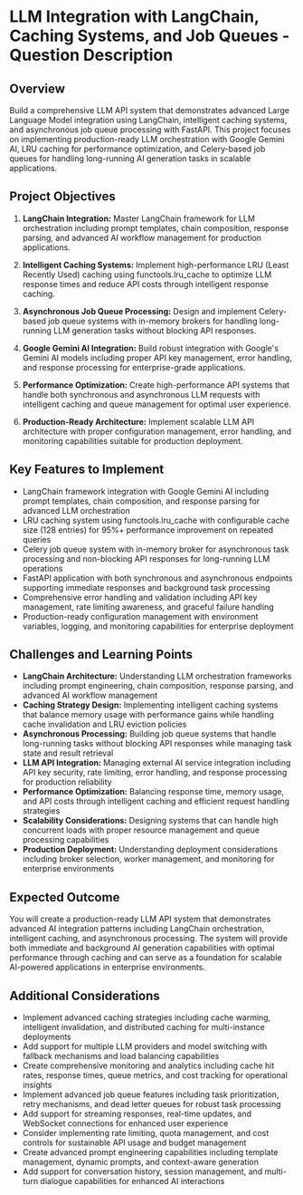 # LLM Integration with LangChain, Caching Systems, and Job Queues - Question Description

## Overview

Build a comprehensive LLM API system that demonstrates advanced Large Language Model integration using LangChain, intelligent caching systems, and asynchronous job queue processing with FastAPI. This project focuses on implementing production-ready LLM orchestration with Google Gemini AI, LRU caching for performance optimization, and Celery-based job queues for handling long-running AI generation tasks in scalable applications.

## Project Objectives

1. **LangChain Integration:** Master LangChain framework for LLM orchestration including prompt templates, chain composition, response parsing, and advanced AI workflow management for production applications.

2. **Intelligent Caching Systems:** Implement high-performance LRU (Least Recently Used) caching using functools.lru_cache to optimize LLM response times and reduce API costs through intelligent response caching.

3. **Asynchronous Job Queue Processing:** Design and implement Celery-based job queue systems with in-memory brokers for handling long-running LLM generation tasks without blocking API responses.

4. **Google Gemini AI Integration:** Build robust integration with Google's Gemini AI models including proper API key management, error handling, and response processing for enterprise-grade applications.

5. **Performance Optimization:** Create high-performance API systems that handle both synchronous and asynchronous LLM requests with intelligent caching and queue management for optimal user experience.

6. **Production-Ready Architecture:** Implement scalable LLM API architecture with proper configuration management, error handling, and monitoring capabilities suitable for production deployment.

## Key Features to Implement

- LangChain framework integration with Google Gemini AI including prompt templates, chain composition, and response parsing for advanced LLM orchestration
- LRU caching system using functools.lru_cache with configurable cache size (128 entries) for 95%+ performance improvement on repeated queries
- Celery job queue system with in-memory broker for asynchronous task processing and non-blocking API responses for long-running LLM operations
- FastAPI application with both synchronous and asynchronous endpoints supporting immediate responses and background task processing
- Comprehensive error handling and validation including API key management, rate limiting awareness, and graceful failure handling
- Production-ready configuration management with environment variables, logging, and monitoring capabilities for enterprise deployment

## Challenges and Learning Points

- **LangChain Architecture:** Understanding LLM orchestration frameworks including prompt engineering, chain composition, response parsing, and advanced AI workflow management
- **Caching Strategy Design:** Implementing intelligent caching systems that balance memory usage with performance gains while handling cache invalidation and LRU eviction policies
- **Asynchronous Processing:** Building job queue systems that handle long-running tasks without blocking API responses while managing task state and result retrieval
- **LLM API Integration:** Managing external AI service integration including API key security, rate limiting, error handling, and response processing for production reliability
- **Performance Optimization:** Balancing response time, memory usage, and API costs through intelligent caching and efficient request handling strategies
- **Scalability Considerations:** Designing systems that can handle high concurrent loads with proper resource management and queue processing capabilities
- **Production Deployment:** Understanding deployment considerations including broker selection, worker management, and monitoring for enterprise environments

## Expected Outcome

You will create a production-ready LLM API system that demonstrates advanced AI integration patterns including LangChain orchestration, intelligent caching, and asynchronous processing. The system will provide both immediate and background AI generation capabilities with optimal performance through caching and can serve as a foundation for scalable AI-powered applications in enterprise environments.

## Additional Considerations

- Implement advanced caching strategies including cache warming, intelligent invalidation, and distributed caching for multi-instance deployments
- Add support for multiple LLM providers and model switching with fallback mechanisms and load balancing capabilities
- Create comprehensive monitoring and analytics including cache hit rates, response times, queue metrics, and cost tracking for operational insights
- Implement advanced job queue features including task prioritization, retry mechanisms, and dead letter queues for robust task processing
- Add support for streaming responses, real-time updates, and WebSocket connections for enhanced user experience
- Consider implementing rate limiting, quota management, and cost controls for sustainable API usage and budget management
- Create advanced prompt engineering capabilities including template management, dynamic prompts, and context-aware generation
- Add support for conversation history, session management, and multi-turn dialogue capabilities for enhanced AI interactions